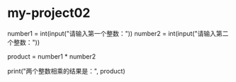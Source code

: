# my-project02
number1 = int(input("请输入第一个整数："))
number2 = int(input("请输入第二个整数："))

product = number1 * number2

print("两个整数相乘的结果是：", product)
